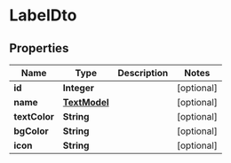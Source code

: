 

# LabelDto


## Properties

| Name | Type | Description | Notes |
|------------ | ------------- | ------------- | -------------|
|**id** | **Integer** |  |  [optional] |
|**name** | [**TextModel**](TextModel.md) |  |  [optional] |
|**textColor** | **String** |  |  [optional] |
|**bgColor** | **String** |  |  [optional] |
|**icon** | **String** |  |  [optional] |




